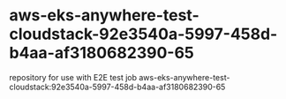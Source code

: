 # aws-eks-anywhere-test-cloudstack-92e3540a-5997-458d-b4aa-af3180682390-65
repository for use with E2E test job aws-eks-anywhere-test-cloudstack:92e3540a-5997-458d-b4aa-af3180682390-65

